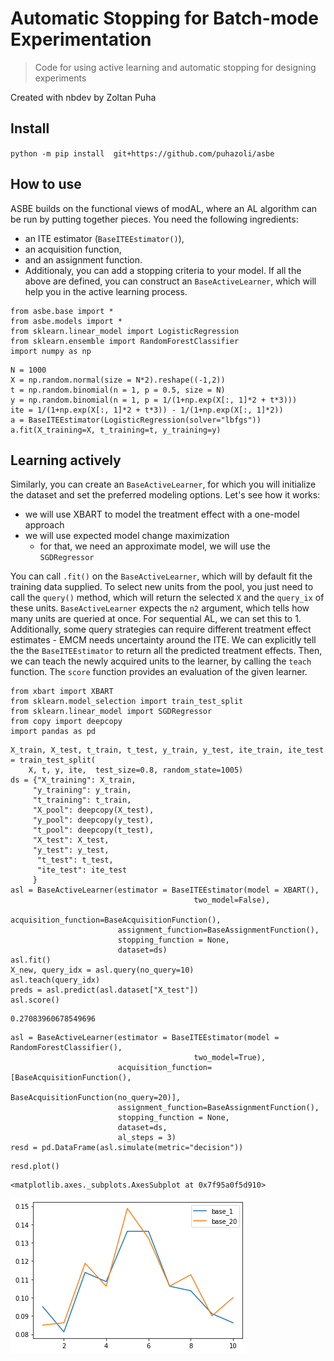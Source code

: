 # Automatic Stopping for Batch-mode Experimentation
> Code for using active learning and automatic stopping for designing experiments


Created with nbdev by Zoltan Puha

## Install

`python -m pip install  git+https://github.com/puhazoli/asbe`

## How to use
ASBE builds on the functional views of modAL, where an AL algorithm can be run by putting together pieces. You need the following ingredients:
- an ITE estimator (`BaseITEEstimator()`),
- an acquisition function,
- and an assignment function.
- Additionaly, you can add a stopping criteria to your model. 
If all the above are defined, you can construct an `BaseActiveLearner`, which will help you in the active learning process.

```
from asbe.base import *
from asbe.models import *
from sklearn.linear_model import LogisticRegression
from sklearn.ensemble import RandomForestClassifier
import numpy as np
```

```
N = 1000
X = np.random.normal(size = N*2).reshape((-1,2))
t = np.random.binomial(n = 1, p = 0.5, size = N)
y = np.random.binomial(n = 1, p = 1/(1+np.exp(X[:, 1]*2 + t*3)))
ite = 1/(1+np.exp(X[:, 1]*2 + t*3)) - 1/(1+np.exp(X[:, 1]*2))
a = BaseITEEstimator(LogisticRegression(solver="lbfgs"))
a.fit(X_training=X, t_training=t, y_training=y)
```

## Learning actively
Similarly, you can create an `BaseActiveLearner`, for which you will initialize the dataset and set the preferred modeling options. Let's see how it works:
- we will use XBART to model the treatment effect with a one-model approach
- we will use expected model change maximization
    - for that, we need an approximate model, we will use the `SGDRegressor`
    
You can call `.fit()` on the `BaseActiveLearner`, which will by default fit the training data supplied. To select new units from the pool, you just need to call the `query()` method, which will return the selected `X` and the `query_ix` of these units. `BaseActiveLearner` expects the `n2` argument, which tells  how many units are queried at once. For sequential AL, we can set this to 1. Additionally, some query strategies can require different treatment effect estimates - EMCM needs uncertainty around the ITE. We can explicitly tell the the `BaseITEEstimator` to return all the predicted treatment effects. 
Then, we can teach the newly acquired units to the learner, by calling the `teach` function. The `score` function provides an evaluation of the given learner.

```
from xbart import XBART
from sklearn.model_selection import train_test_split
from sklearn.linear_model import SGDRegressor
from copy import deepcopy
import pandas as pd
```

```
X_train, X_test, t_train, t_test, y_train, y_test, ite_train, ite_test = train_test_split(
    X, t, y, ite,  test_size=0.8, random_state=1005)
ds = {"X_training": X_train,
     "y_training": y_train,
     "t_training": t_train,
     "X_pool": deepcopy(X_test), 
     "y_pool": deepcopy(y_test),
     "t_pool": deepcopy(t_test),
     "X_test": X_test,
     "y_test": y_test,
      "t_test": t_test,
      "ite_test": ite_test
     }
asl = BaseActiveLearner(estimator = BaseITEEstimator(model = XBART(),
                                         two_model=False),
                        acquisition_function=BaseAcquisitionFunction(),
                        assignment_function=BaseAssignmentFunction(),
                        stopping_function = None,
                        dataset=ds)
asl.fit()
X_new, query_idx = asl.query(no_query=10)
asl.teach(query_idx)
preds = asl.predict(asl.dataset["X_test"])
asl.score()
```




    0.27083960678549696



```
asl = BaseActiveLearner(estimator = BaseITEEstimator(model = RandomForestClassifier(),
                                         two_model=True),
                        acquisition_function=[BaseAcquisitionFunction(),
                                             BaseAcquisitionFunction(no_query=20)],
                        assignment_function=BaseAssignmentFunction(),
                        stopping_function = None,
                        dataset=ds,
                        al_steps = 3)
resd = pd.DataFrame(asl.simulate(metric="decision"))
```

```
resd.plot()
```




    <matplotlib.axes._subplots.AxesSubplot at 0x7f95a0f5d910>




![png](docs/images/output_11_1.png)

